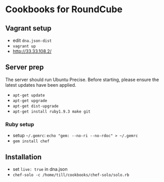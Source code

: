 # Cookbooks for RoundCube

## Vagrant setup

 * edit `dna.json-dist`
 * `vagrant up`
 * http://33.33.108.2/

## Server prep

The server should run Ubuntu Precise. Before starting, please ensure the latest updates have been applied.

 * `apt-get update`
 * `apt-get upgrade`
 * `apt-get dist-upgrade`
 * `apt-get install ruby1.9.3 make git`

### Ruby setup

 * setup `~/.gemrc`: `echo "gem: --no-ri --no-rdoc" > ~/.gemrc`
 * `gem install chef`

## Installation

 * set `live: true` in dna.json
 * `chef-solo -c /home/till/cookbooks/chef-solo/solo.rb`
